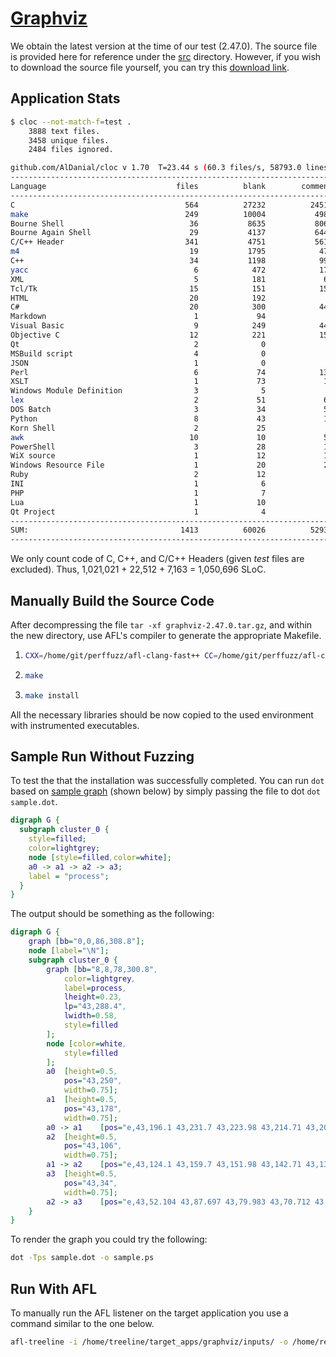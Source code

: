 # [Graphviz](https://graphviz.org/)

We obtain the latest version at the time of our test (2.47.0).
The source file is provided here for reference under the [src](./src) directory.
However, if you wish to download the source file yourself, you can try this 
[download link](https://gitlab.com/graphviz/graphviz/-/package_files/8183714/download).

## Application Stats

```bash
$ cloc --not-match-f=test .
    3888 text files.
    3458 unique files.                                          
    2484 files ignored.

github.com/AlDanial/cloc v 1.70  T=23.44 s (60.3 files/s, 58793.0 lines/s)
---------------------------------------------------------------------------------------
Language                             files          blank        comment           code
---------------------------------------------------------------------------------------
C                                      564          27232          24514        1021021
make                                   249          10004           4982         105521
Bourne Shell                            36           8635           8066          50275
Bourne Again Shell                      29           4137           6449          22763
C/C++ Header                           341           4751           5616          22512
m4                                      19           1795            476          15650
C++                                     34           1198            998           7163
yacc                                     6            472            173           3365
XML                                      5            181             61           2469
Tcl/Tk                                  15            151            156           2188
HTML                                    20            192              0           1963
C#                                      20            300            443           1904
Markdown                                 1             94              0           1275
Visual Basic                             9            249            444           1003
Objective C                             12            221            153            955
Qt                                       2              0              0            940
MSBuild script                           4              0              7            729
JSON                                     1              0              0            422
Perl                                     6             74            132            421
XSLT                                     1             73             14            380
Windows Module Definition                3              5              0            368
lex                                      2             51             61            334
DOS Batch                                3             34             59            262
Python                                   8             43             19            214
Korn Shell                               2             25              0            209
awk                                     10             10             59            204
PowerShell                               3             28             11            136
WiX source                               1             12             10            106
Windows Resource File                    1             20             23             51
Ruby                                     2             12              4             38
INI                                      1              6              0             31
PHP                                      1              7              2             29
Lua                                      1             10              3             28
Qt Project                               1              4              0             16
---------------------------------------------------------------------------------------
SUM:                                  1413          60026          52935        1264945
---------------------------------------------------------------------------------------
```

We only count code of C, C++, and C/C++ Headers (given *test* files are excluded).
Thus, 1,021,021 + 22,512 + 7,163 = 1,050,696 SLoC.

## Manually Build the Source Code

After decompressing the file `tar -xf graphviz-2.47.0.tar.gz`, and within the new directory,
use AFL's compiler to generate the appropriate Makefile.

1. ```bash
   CXX=/home/git/perffuzz/afl-clang-fast++ CC=/home/git/perffuzz/afl-clang-fast ./configure
   ```

2. ```bash
   make
   ```

3. ```bash
   make install
   ```

All the necessary libraries should be now copied to the used environment with instrumented executables.

## Sample Run Without Fuzzing

To test the that the installation was successfully completed. You can run `dot` based on 
[sample graph](inputs/seed1.dot) (shown below) by simply passing the file to dot `dot sample.dot`.

```dot
digraph G {
  subgraph cluster_0 {
    style=filled;
    color=lightgrey;
    node [style=filled,color=white];
    a0 -> a1 -> a2 -> a3;
    label = "process";
  }
}
```

The output should be something as the following:

```dot
digraph G {
	graph [bb="0,0,86,308.8"];
	node [label="\N"];
	subgraph cluster_0 {
		graph [bb="8,8,78,300.8",
			color=lightgrey,
			label=process,
			lheight=0.23,
			lp="43,288.4",
			lwidth=0.58,
			style=filled
		];
		node [color=white,
			style=filled
		];
		a0	[height=0.5,
			pos="43,250",
			width=0.75];
		a1	[height=0.5,
			pos="43,178",
			width=0.75];
		a0 -> a1	[pos="e,43,196.1 43,231.7 43,223.98 43,214.71 43,206.11"];
		a2	[height=0.5,
			pos="43,106",
			width=0.75];
		a1 -> a2	[pos="e,43,124.1 43,159.7 43,151.98 43,142.71 43,134.11"];
		a3	[height=0.5,
			pos="43,34",
			width=0.75];
		a2 -> a3	[pos="e,43,52.104 43,87.697 43,79.983 43,70.712 43,62.112"];
	}
}
```

To render the graph you could try the following: 

```bash
dot -Tps sample.dot -o sample.ps
```

## Run With AFL

To manually run the AFL listener on the target application you use a command similar to the one below.

```bash
afl-treeline -i /home/treeline/target_apps/graphviz/inputs/ -o /home/results/graphviz-001 -p -N 500 -d dot
```
